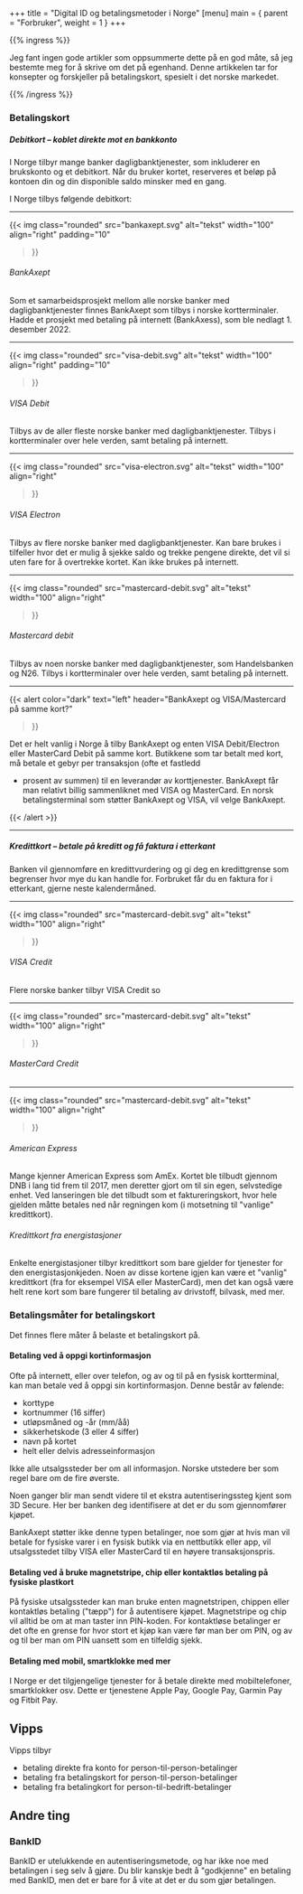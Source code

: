 +++
title = "Digital ID og betalingsmetoder i Norge"
[menu]
main = { parent = "Forbruker", weight = 1 }
+++

<!-- markdownlint-disable MD001 -->

{{% ingress %}}

Jeg fant ingen gode artikler som oppsummerte dette på en god måte, så jeg bestemte meg for å skrive om det på egenhand. Denne artikkelen tar for konsepter og forskjeller på betalingskort, spesielt i det norske markedet.

{{% /ingress %}}

### Betalingskort

##### Debitkort – koblet direkte mot en bankkonto

I Norge tilbyr mange banker dagligbanktjenester, som inkluderer en brukskonto og et debitkort. Når
du bruker kortet, reserveres et beløp på kontoen din og din disponible saldo minsker med en gang.

I Norge tilbys følgende debitkort:

---

{{< img
 class="rounded"
 src="bankaxept.svg"
 alt="tekst"
 width="100"
 align="right"
 padding="10"
>}}

###### BankAxept

Som et samarbeidsprosjekt mellom alle norske banker med dagligbanktjenester finnes BankAxept som
tilbys i norske kortterminaler. Hadde et prosjekt med betaling på internett (BankAxess), som ble
nedlagt 1. desember 2022.

---

{{< img
 class="rounded"
 src="visa-debit.svg"
 alt="tekst"
 width="100"
 align="right"
 padding="10"
>}}

###### VISA Debit

Tilbys av de aller fleste norske banker med dagligbanktjenester. Tilbys i kortterminaler over hele
verden, samt betaling på internett.

---

{{< img
 class="rounded"
 src="visa-electron.svg"
 alt="tekst"
 width="100"
 align="right"
>}}

###### VISA Electron

Tilbys av flere norske banker med dagligbanktjenester. Kan bare brukes i tilfeller hvor det er mulig
å sjekke saldo og trekke pengene direkte, det vil si uten fare for å overtrekke kortet. Kan ikke
brukes på internett.

---

{{< img
 class="rounded"
 src="mastercard-debit.svg"
 alt="tekst"
 width="100"
 align="right"
>}}

###### Mastercard debit

Tilbys av noen norske banker med dagligbanktjenester, som Handelsbanken og N26. Tilbys i
kortterminaler over hele verden, samt betaling på internett.

---

{{< alert
 color="dark"
 text="left"
 header="BankAxept og VISA/Mastercard på samme kort?"
>}}

Det er helt vanlig i Norge å tilby BankAxept og enten VISA Debit/Electron eller MasterCard Debit på
samme kort. Butikkene som tar betalt med kort, må betale et gebyr per transaksjon (ofte et fastledd
+ prosent av summen) til en leverandør av korttjenester.
BankAxept får man relativt billig sammenliknet med VISA og MasterCard. En norsk betalingsterminal
som støtter BankAxept og VISA, vil velge BankAxept.

{{< /alert >}}

---

##### Kredittkort – betale på kreditt og få faktura i etterkant

Banken vil gjennomføre en kredittvurdering og gi deg en kredittgrense som begrenser hvor mye du kan
handle for. Forbruket får du en faktura for i etterkant, gjerne neste kalendermåned.

---

{{< img
 class="rounded"
 src="mastercard-debit.svg"
 alt="tekst"
 width="100"
 align="right"
>}}

###### VISA Credit

Flere norske banker tilbyr VISA Credit so

---

{{< img
 class="rounded"
 src="mastercard-debit.svg"
 alt="tekst"
 width="100"
 align="right"
>}}

###### MasterCard Credit

---

{{< img
 class="rounded"
 src="mastercard-debit.svg"
 alt="tekst"
 width="100"
 align="right"
>}}

###### American Express

Mange kjenner American Express som AmEx. Kortet ble tilbudt gjennom DNB i lang tid frem til 2017,
men deretter gjort om til sin egen, selvstedige enhet. Ved lanseringen ble det tilbudt som et
faktureringskort, hvor hele gjelden måtte betales ned når regningen kom (i motsetning til "vanlige"
kredittkort).

###### Kredittkort fra energistasjoner

Enkelte energistasjoner tilbyr kredittkort som bare gjelder for tjenester for den
energistasjonkjeden. Noen av disse kortene igjen kan være et "vanlig" kredittkort (fra for eksempel
VISA eller MasterCard), men det kan også være helt rene kort som bare fungerer til betaling av
drivstoff, bilvask, med mer.

### Betalingsmåter for betalingskort

Det finnes flere måter å belaste et betalingskort på.

#### Betaling ved å oppgi kortinformasjon

Ofte på internett, eller over telefon, og av og til på en fysisk kortterminal, kan man betale ved å
oppgi sin kortinformasjon. Denne består av følende:

- korttype
- kortnummer (16 siffer)
- utløpsmåned og -år (mm/åå)
- sikkerhetskode (3 eller 4 siffer)
- navn på kortet
- helt eller delvis adresseinformasjon

Ikke alle utsalgssteder ber om all informasjon. Norske utstedere ber som regel bare om de fire
øverste.

Noen ganger blir man sendt videre til et ekstra autentiseringssteg kjent som 3D Secure. Her ber
banken deg identifisere at det er du som gjennomfører kjøpet.

BankAxept støtter ikke denne typen betalinger, noe som gjør at hvis man vil betale for fysiske varer
i en fysisk butikk via en nettbutikk eller app, vil utsalgsstedet tilby VISA eller MasterCard til en
høyere transaksjonspris.

#### Betaling ved å bruke magnetstripe, chip eller kontaktløs betaling på fysiske plastkort

På fysiske utsalgssteder kan man bruke enten magnetstripen, chippen eller kontaktløs betaling
("tæpp") for å autentisere kjøpet. Magnetstripe og chip vil alltid be om at man taster inn
PIN-koden. For kontaktløse betalinger er det ofte en grense for hvor stort et kjøp kan være før man
ber om PIN, og av og til ber man om PIN uansett som en tilfeldig sjekk.

#### Betaling med mobil, smartklokke med mer

I Norge er det tilgjengelige tjenester for å betale direkte med mobiltelefoner, smartklokker osv.
Dette er tjenestene Apple Pay, Google Pay, Garmin Pay og Fitbit Pay.

## Vipps

Vipps tilbyr

- betaling direkte fra konto for person-til-person-betalinger
- betaling fra betalingskort for person-til-person-betalinger
- betaling fra betalingkort for person-til-bedrift-betalinger

## Andre ting

### BankID

BankID er utelukkende en autentiseringsmetode, og har ikke noe med betalingen i seg selv å gjøre. Du
blir kanskje bedt å "godkjenne" en betaling med BankID, men det er bare for å vite at det er du som
gjør betalingen.
